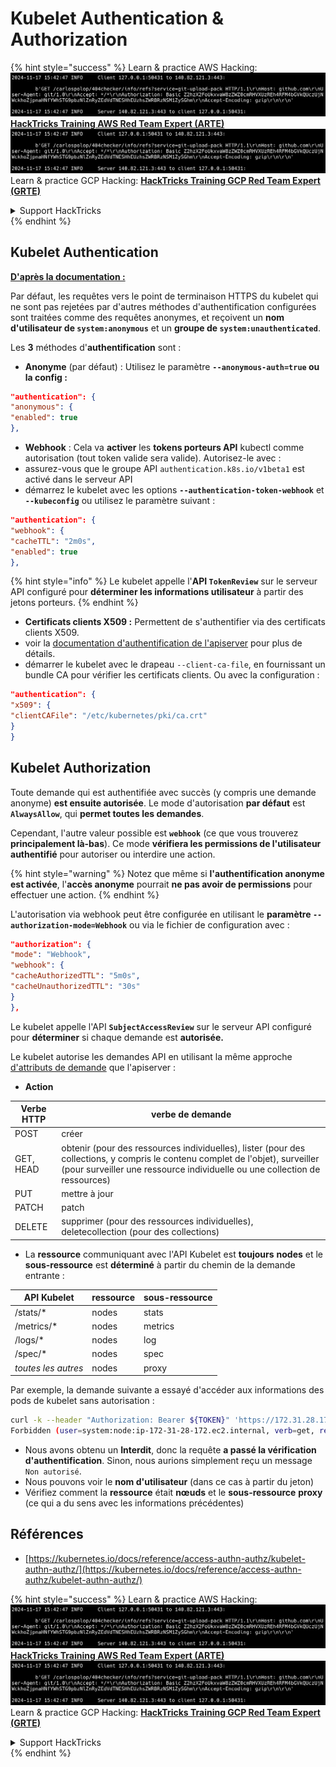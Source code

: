 # Kubelet Authentication & Authorization

{% hint style="success" %}
Learn & practice AWS Hacking:<img src="../../../.gitbook/assets/image (1).png" alt="" data-size="line">[**HackTricks Training AWS Red Team Expert (ARTE)**](https://training.hacktricks.xyz/courses/arte)<img src="../../../.gitbook/assets/image (1).png" alt="" data-size="line">\
Learn & practice GCP Hacking: <img src="../../../.gitbook/assets/image (2).png" alt="" data-size="line">[**HackTricks Training GCP Red Team Expert (GRTE)**<img src="../../../.gitbook/assets/image (2).png" alt="" data-size="line">](https://training.hacktricks.xyz/courses/grte)

<details>

<summary>Support HackTricks</summary>

* Check the [**subscription plans**](https://github.com/sponsors/carlospolop)!
* **Join the** 💬 [**Discord group**](https://discord.gg/hRep4RUj7f) or the [**telegram group**](https://t.me/peass) or **follow** us on **Twitter** 🐦 [**@hacktricks\_live**](https://twitter.com/hacktricks\_live)**.**
* **Share hacking tricks by submitting PRs to the** [**HackTricks**](https://github.com/carlospolop/hacktricks) and [**HackTricks Cloud**](https://github.com/carlospolop/hacktricks-cloud) github repos.

</details>
{% endhint %}

## Kubelet Authentication <a href="#kubelet-authentication" id="kubelet-authentication"></a>

[**D'après la documentation :**](https://kubernetes.io/docs/reference/access-authn-authz/kubelet-authn-authz/)

Par défaut, les requêtes vers le point de terminaison HTTPS du kubelet qui ne sont pas rejetées par d'autres méthodes d'authentification configurées sont traitées comme des requêtes anonymes, et reçoivent un **nom d'utilisateur de `system:anonymous`** et un **groupe de `system:unauthenticated`**.

Les **3** méthodes d'**authentification** sont :

* **Anonyme** (par défaut) : Utilisez le paramètre **`--anonymous-auth=true` ou la config :**
```json
"authentication": {
"anonymous": {
"enabled": true
},
```
* **Webhook** : Cela va **activer** les **tokens porteurs API** kubectl comme autorisation (tout token valide sera valide). Autorisez-le avec :
* assurez-vous que le groupe API `authentication.k8s.io/v1beta1` est activé dans le serveur API
* démarrez le kubelet avec les options **`--authentication-token-webhook`** et **`--kubeconfig`** ou utilisez le paramètre suivant :
```json
"authentication": {
"webhook": {
"cacheTTL": "2m0s",
"enabled": true
},
```
{% hint style="info" %}
Le kubelet appelle l'**API `TokenReview`** sur le serveur API configuré pour **déterminer les informations utilisateur** à partir des jetons porteurs.
{% endhint %}

* **Certificats clients X509 :** Permettent de s'authentifier via des certificats clients X509.
* voir la [documentation d'authentification de l'apiserver](https://kubernetes.io/docs/reference/access-authn-authz/authentication/#x509-client-certs) pour plus de détails.
* démarrer le kubelet avec le drapeau `--client-ca-file`, en fournissant un bundle CA pour vérifier les certificats clients. Ou avec la configuration :
```json
"authentication": {
"x509": {
"clientCAFile": "/etc/kubernetes/pki/ca.crt"
}
}
```
## Kubelet Authorization <a href="#kubelet-authentication" id="kubelet-authentication"></a>

Toute demande qui est authentifiée avec succès (y compris une demande anonyme) **est ensuite autorisée**. Le mode d'autorisation **par défaut** est **`AlwaysAllow`**, qui **permet toutes les demandes**.

Cependant, l'autre valeur possible est **`webhook`** (ce que vous trouverez **principalement là-bas**). Ce mode **vérifiera les permissions de l'utilisateur authentifié** pour autoriser ou interdire une action.

{% hint style="warning" %}
Notez que même si **l'authentification anonyme est activée**, l'**accès anonyme** pourrait **ne pas avoir de permissions** pour effectuer une action.
{% endhint %}

L'autorisation via webhook peut être configurée en utilisant le **paramètre `--authorization-mode=Webhook`** ou via le fichier de configuration avec :
```json
"authorization": {
"mode": "Webhook",
"webhook": {
"cacheAuthorizedTTL": "5m0s",
"cacheUnauthorizedTTL": "30s"
}
},
```
Le kubelet appelle l'API **`SubjectAccessReview`** sur le serveur API configuré pour **déterminer** si chaque demande est **autorisée.**

Le kubelet autorise les demandes API en utilisant la même approche [d'attributs de demande](https://kubernetes.io/docs/reference/access-authn-authz/authorization/#review-your-request-attributes) que l'apiserver :

* **Action**

| Verbe HTTP | verbe de demande                                                                                                                                                  |
| ---------- | ----------------------------------------------------------------------------------------------------------------------------------------------------------------- |
| POST       | créer                                                                                                                                                             |
| GET, HEAD  | obtenir (pour des ressources individuelles), lister (pour des collections, y compris le contenu complet de l'objet), surveiller (pour surveiller une ressource individuelle ou une collection de ressources) |
| PUT        | mettre à jour                                                                                                                                                    |
| PATCH      | patch                                                                                                                                                             |
| DELETE     | supprimer (pour des ressources individuelles), deletecollection (pour des collections)                                                                           |

* La **ressource** communiquant avec l'API Kubelet est **toujours** **nodes** et le **sous-ressource** est **déterminé** à partir du chemin de la demande entrante :

| API Kubelet | ressource | sous-ressource |
| ----------- | --------- | -------------- |
| /stats/\*   | nodes     | stats          |
| /metrics/\* | nodes     | metrics        |
| /logs/\*    | nodes     | log            |
| /spec/\*    | nodes     | spec           |
| _toutes les autres_ | nodes | proxy       |

Par exemple, la demande suivante a essayé d'accéder aux informations des pods de kubelet sans autorisation :
```bash
curl -k --header "Authorization: Bearer ${TOKEN}" 'https://172.31.28.172:10250/pods'
Forbidden (user=system:node:ip-172-31-28-172.ec2.internal, verb=get, resource=nodes, subresource=proxy)
```
* Nous avons obtenu un **Interdit**, donc la requête **a passé la vérification d'authentification**. Sinon, nous aurions simplement reçu un message `Non autorisé`.
* Nous pouvons voir le **nom d'utilisateur** (dans ce cas à partir du jeton)
* Vérifiez comment la **ressource** était **nœuds** et le **sous-ressource** **proxy** (ce qui a du sens avec les informations précédentes)

## Références

* [https://kubernetes.io/docs/reference/access-authn-authz/kubelet-authn-authz/](https://kubernetes.io/docs/reference/access-authn-authz/kubelet-authn-authz/)

{% hint style="success" %}
Learn & practice AWS Hacking:<img src="../../../.gitbook/assets/image (1).png" alt="" data-size="line">[**HackTricks Training AWS Red Team Expert (ARTE)**](https://training.hacktricks.xyz/courses/arte)<img src="../../../.gitbook/assets/image (1).png" alt="" data-size="line">\
Learn & practice GCP Hacking: <img src="../../../.gitbook/assets/image (2).png" alt="" data-size="line">[**HackTricks Training GCP Red Team Expert (GRTE)**<img src="../../../.gitbook/assets/image (2).png" alt="" data-size="line">](https://training.hacktricks.xyz/courses/grte)

<details>

<summary>Support HackTricks</summary>

* Check the [**subscription plans**](https://github.com/sponsors/carlospolop)!
* **Join the** 💬 [**Discord group**](https://discord.gg/hRep4RUj7f) or the [**telegram group**](https://t.me/peass) or **follow** us on **Twitter** 🐦 [**@hacktricks\_live**](https://twitter.com/hacktricks\_live)**.**
* **Share hacking tricks by submitting PRs to the** [**HackTricks**](https://github.com/carlospolop/hacktricks) and [**HackTricks Cloud**](https://github.com/carlospolop/hacktricks-cloud) github repos.

</details>
{% endhint %}

